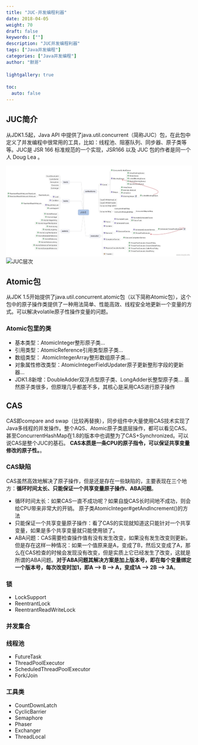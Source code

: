 ```yaml
---  
title: "JUC-并发编程利器"  
date: 2018-04-05
weight: 70  
draft: false  
keywords: [""]  
description: "JUC并发编程利器"  
tags: ["Java并发编程"]
categories: ["Java并发编程"]  
author: "默哥"  

lightgallery: true

toc:
  auto: false
---
```


## JUC简介
从JDK1.5起，Java API 中提供了java.util.concurrent（简称JUC）包，在此包中定义了并发编程中很常用的工具，比如：线程池、阻塞队列、同步器、原子类等等。JUC是 JSR 166 标准规范的一个实现，JSR166 以及 JUC 包的作者是同一个人 Doug Lea 。

![](/images/current/juc/juc-overview.png "JUC概览")
![](/images/current/juc/juc-overview-base.png "JUC层次")

## Atomic包
从JDK 1.5开始提供了java.util.concurrent.atomic包（以下简称Atomic包），这个包中的原子操作类提供了一种用法简单、性能高效、线程安全地更新一个变量的方式。可以解决volatile原子性操作变量的问题。
### Atomic包里的类
* 基本类型：AtomicInteger整形原子类…
* 引用类型：AtomicReference引用类型原子类…
* 数组类型： AtomicIntegerArray整形数组原子类…
* 对象属性修改类型：AtomicIntegerFieldUpdater原子更新整形字段的更新器…
* JDK1.8新增：DoubleAdder双浮点型原子类、LongAdder长整型原子类…
虽然原子类很多，但原理几乎都差不多，其核心是采用CAS进行原子操作

## CAS
CAS即compare and swap（比较再替换），同步组件中大量使用CAS技术实现了Java多线程的并发操作。整个AQS、Atomic原子类底层操作，都可以看见CAS。甚至ConcurrentHashMap在1.8的版本中也调整为了CAS+Synchronized。可以说CAS是整个JUC的基石。
**CAS本质是一条CPU的原子指令，可以保证共享变量修改的原子性。**。

### CAS缺陷
CAS虽然高效地解决了原子操作，但是还是存在一些缺陷的，主要表现在三个地方：**循环时间太长、只能保证一个共享变量原子操作、ABA问题**。
* 循环时间太长：如果CAS一直不成功呢？如果自旋CAS长时间地不成功，则会给CPU带来非常大的开销。
    原子类AtomicInteger#getAndIncrement()的方法
* 只能保证一个共享变量原子操作：看了CAS的实现就知道这只能针对一个共享变量，如果是多个共享变量就只能使用锁了。
* ABA问题：CAS需要检查操作值有没有发生改变，如果没有发生改变则更新。但是存在这样一种情况：如果一个值原来是A，变成了B，然后又变成了A，那么在CAS检查的时候会发现没有改变，但是实质上它已经发生了改变，这就是所谓的ABA问题。**对于ABA问题其解决方案是加上版本号，即在每个变量绑定一个版本号，每次改变时加1，即A —> B —> A，变成1A —> 2B —> 3A**。

### 锁
* LockSupport
* ReentrantLock
* ReentrantReadWriteLock

### 并发集合


### 线程池
* FutureTask
* ThreadPoolExecutor
* ScheduledThreadPoolExecutor
* Fork/Join

### 工具类
* CountDownLatch
* CyclicBarrier
* Semaphore
* Phaser
* Exchanger
* ThreadLocal